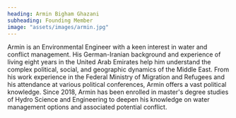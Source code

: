 ```yaml
---
heading: Armin Bigham Ghazani
subheading: Founding Member
image: "assets/images/armin.jpg"
---
```


Armin is an Environmental Engineer with a keen interest in water and conflict management. His German-Iranian background and experience of living eight years in the United Arab Emirates help him understand the complex political, social, and geographic dynamics of the Middle East. From his work experience in the Federal Ministry of Migration and Refugees and his attendance at various political conferences, Armin offers a vast political knowledge. Since 2018, Armin has been enrolled in master's degree studies of Hydro Science and Engineering to deepen his knowledge on water management options and associated potential conflict.
